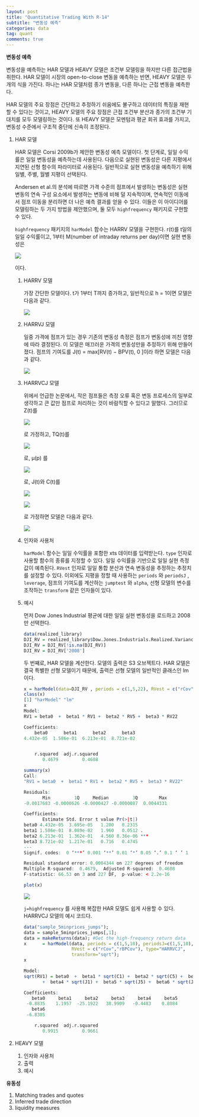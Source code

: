```yaml
---
layout: post
title: "Quantitative Trading With R-14"
subtitle: "변동성 예측"
categories: data
tag: quant
comments: true
---
```


**변동성 예측**

변동성을 예측하는 HAR 모델과 HEAVY 모델은 조건부 모델링을 하지만 다른 접근법을 취한다. HAR 모델이 시장의 open-to-close 변동을 예측하는 반면, HEAVY 모델은 두 개의 식을 가진다. 하나는 HAR 모델처럼 종가 변동을, 다른 하나는 근접 변동을 예측한다.

HAR 모델의 주요 장점은 간단하고 추정하기 쉬움에도 불구하고 데이터의 특징을 재현할 수 있다는 것이고, HEAVY 모델의 주요 장점은 근접 조건부 분산과 종가의 조건부 기대치를 모두 모델링하는 것이다. 또 HEAVY 모델은 모멘텀과 평균 회귀 효과를 가지고, 변동성 수준에서 구조적 중단에 신속히 조정된다.

1. HAR 모델

   HAR 모델은 Corsi 2009b가 제안한 변동성 예측 모델이다. 첫 단계로, 일일 수익률은 일일 변동성을 예측하는데 사용된다. 다음으로 실현된 변동성은 다른 지평에서 지연된 선형 함수의 파라미터로 사용된다. 일반적으로 실현 변동성을 예측하기 위해 일별, 주별, 월별 지평이 선택된다.

   Andersen et al.의 분석에 따르면 가격 수준의 점프에서 발생하는 변동성은 실현 변동의 연속 구성 요소에서 발생하는 변동에 비해 덜 지속적이며, 연속적인 이동에서 점프 이동을 분리하면 더 나은 예측 결과를 얻을 수 있다. 이들은 이 아이디어를 모델링하는 두 가지 방법을 제안했으며, 둘 모두 `highfrequency` 패키지로 구현할 수 있다. 

    `highfrequency` 패키지의 `harModel` 함수는 HARRV 모델을 구현한다. r(t)를 t일의 일일 수익률이고, 1부터 M(number of intraday returns per day)이면 실현 변동성은 

   ![](https://imgur.com/snYqdre.png)

   이다.

   1. HARRV 모델

      가장 간단한 모델이다. t가 1부터 T까지 증가하고, 일반적으로 h = 1이면 모델은 다음과 같다.

      ![](https://imgur.com/51Rmvzz.png)

   2. HARRVJ 모델

      일중 가격에 점프가 있는 경우 기존의 변동성 측정은 점프가 변동성에 끼친 영향에 따라 결정된다. 이 모델은 매끄러운 가격의 변동성만을 추정하기 위해 만들어졌다. 점프의 기여도를 J(t) = max[RV(t) − BPV(t), 0 ]이라 하면 모델은 다음과 같다.

      ![](https://imgur.com/71J4ps5.png)

   3. HARRVCJ 모델

      위에서 언급한 논문에서, 작은 점프들은 측정 오류 혹은 변동 프로세스의 일부로 생각하고 큰 값만 점프로 처리하는 것이 바람직할 수 있다고 말했다. 그러므로 Z(t)를 

      ![](https://imgur.com/eambqCl.png)

      로 가정하고,  TQ(t)를

      ![](https://imgur.com/8hrNfcG.png)

      로, µ(p) 를

      ![](https://imgur.com/L90hnqE.png)

      로, J(t)와 C(t)를 

      ![](https://imgur.com/TFSnI3D.png)

      ![](https://imgur.com/NsdhgWx.png)

      로 가정하면 모델은 다음과 같다.

      ![](https://imgur.com/JqtqjAr.png)

   4. 인자와 사용처

       `harModel` 함수는 일일 수익률을 포함한 xts 데이터를 입력받는다. `type` 인자로 사용할 함수의 종류를 지정할 수 있다. 일일 수익률을 기반으로 일일 실현 측정 값이 예측된다. `RVest` 인자로 일일 통합 분산과 연속 변동성을 추정하는 추정치를 설정할 수 있다. 이외에도 지평을 정할 때 사용하는 `periods` 와 `periodsJ` , `leverage`, 점프의 기여도를 계산하는 `jumptest` 와 `alpha`,  선형 모델의 변수를 조작하는 `transform` 같은 인자들이 있다.

   5. 예시

      먼저 Dow Jones Industrial 평균에 대한 일일 실현 변동성을 로드하고 2008 만 선택한다.

      ```R
      data(realized_library)
      DJI_RV = realized_library$Dow.Jones.Industrials.Realized.Variance
      DJI_RV = DJI_RV[!is.na(DJI_RV)]
      DJI_RV = DJI_RV['2008']
      ```

      두 번째로, HAR 모델을 계산한다. 모델의 출력은 S3 오브젝트다. HAR 모델은 결국 특별한 선형 모델이기 때문에, 출력은 선형 모델의 일반적인 클래스인 lm이다.

      ```R
      x = harModel(data=DJI_RV , periods = c(1,5,22), RVest = c("rCov"),                		       type="HARRV",h=1,transform=NULL)
      class(x)
      [1] "harModel" "lm"      
      x
      Model:
      RV1 = beta0  +  beta1 * RV1 +  beta2 * RV5 +  beta3 * RV22
      
      Coefficients:
          beta0      beta1      beta2      beta3  
      4.432e-05  1.586e-01  6.213e-01  8.721e-02  
      
      
          r.squared  adj.r.squared  
             0.4679         0.4608  
      
      summary(x)
      Call:
      "RV1 = beta0  +  beta1 * RV1 +  beta2 * RV5 +  beta3 * RV22"
      
      Residuals:
             Min         1Q     Median         3Q        Max 
      -0.0017683 -0.0000626 -0.0000427 -0.0000087  0.0044331 
      
      Coefficients:
             Estimate Std. Error t value Pr(>|t|)    
      beta0 4.432e-05  3.695e-05   1.200   0.2315    
      beta1 1.586e-01  8.089e-02   1.960   0.0512 .  
      beta2 6.213e-01  1.362e-01   4.560 8.36e-06 ***
      beta3 8.721e-02  1.217e-01   0.716   0.4745    
      ---
      Signif. codes:  0 ‘***’ 0.001 ‘**’ 0.01 ‘*’ 0.05 ‘.’ 0.1 ‘ ’ 1
      
      Residual standard error: 0.0004344 on 227 degrees of freedom
      Multiple R-squared:  0.4679,	Adjusted R-squared:  0.4608 
      F-statistic: 66.53 on 3 and 227 DF,  p-value: < 2.2e-16
      
      plot(x)
      ```

      ![](https://imgur.com/BWeEXbl.png)

      `j=highfrequency` 를 사용해 복잡한 HAR 모델도 쉽게 사용할 수 있다. HARRVCJ 모델의 예시 코드다.

      ```R
      data("sample_5minprices_jumps"); 
      data = sample_5minprices_jumps[,1];
      data = makeReturns(data); #Get the high-frequency return data
      x      = harModel(data, periods = c(1,5,10), periodsJ=c(1,5,10), 
                        RVest = c("rCov","rBPCov"), type="HARRVCJ",
                        transform="sqrt");
      x
      
      Model:
      sqrt(RV1) = beta0  +  beta1 * sqrt(C1) +  beta2 * sqrt(C5) +  beta3 * sqrt(C10) 
             +  beta4 * sqrt(J1) +  beta5 * sqrt(J5) +  beta6 * sqrt(J10)
      
      Coefficients:
         beta0     beta1     beta2     beta3     beta4     beta5  
       -0.8835    1.1957  -25.1922   38.9909   -0.4483    0.8084  
         beta6  
       -6.8305  
      
          r.squared  adj.r.squared  
             0.9915         0.9661  
      ```

2. HEAVY 모델

   1. 인자와 사용처
   2. 출력
   3. 예시


**유동성**

1. Matching trades and quotes
2. Inferred trade direction
3. liquidity measures



